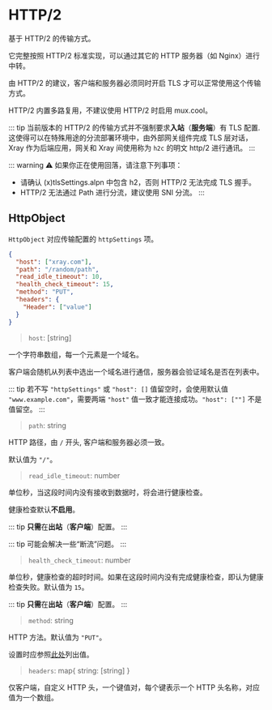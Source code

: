 # HTTP/2

基于 HTTP/2 的传输方式。

它完整按照 HTTP/2 标准实现，可以通过其它的 HTTP 服务器（如 Nginx）进行中转。

由 HTTP/2 的建议，客户端和服务器必须同时开启 TLS 才可以正常使用这个传输方式。

HTTP/2 内置多路复用，不建议使用 HTTP/2 时启用 mux.cool。

::: tip
当前版本的 HTTP/2 的传输方式并不强制要求**入站**（**服务端**）有 TLS 配置.
这使得可以在特殊用途的分流部署环境中，由外部网关组件完成 TLS 层对话，Xray 作为后端应用，网关和 Xray 间使用称为 `h2c` 的明文 http/2 进行通讯。
:::

::: warning
⚠️ 如果你正在使用回落，请注意下列事项：

- 请确认 (x)tlsSettings.alpn 中包含 h2，否则 HTTP/2 无法完成 TLS 握手。
- HTTP/2 无法通过 Path 进行分流，建议使用 SNI 分流。
  :::

## HttpObject

`HttpObject` 对应传输配置的 `httpSettings` 项。

```json
{
  "host": ["xray.com"],
  "path": "/random/path",
  "read_idle_timeout": 10,
  "health_check_timeout": 15,
  "method": "PUT",
  "headers": {
    "Header": ["value"]
  }
}
```

> `host`: \[string\]

一个字符串数组，每一个元素是一个域名。

客户端会随机从列表中选出一个域名进行通信，服务器会验证域名是否在列表中。

::: tip
若不写 `"httpSettings"` 或 `"host": []` 值留空时，会使用默认值 `"www.example.com"`，需要两端 `"host"` 值一致才能连接成功。`"host": [""]` 不是值留空。
:::

> `path`: string

HTTP 路径，由 `/` 开头, 客户端和服务器必须一致。

默认值为 `"/"`。

> `read_idle_timeout`: number

单位秒，当这段时间内没有接收到数据时，将会进行健康检查。

健康检查默认**不启用**。

::: tip
**只需**在**出站**（**客户端**）配置。
:::

::: tip
可能会解决一些“断流”问题。
:::

> `health_check_timeout`: number

单位秒，健康检查的超时时间。如果在这段时间内没有完成健康检查，即认为健康检查失败。默认值为 `15`。

::: tip
**只需**在**出站**（**客户端**）配置。
:::

> `method`: string

HTTP 方法。默认值为 `"PUT"`。

设置时应参照[此处](https://developer.mozilla.org/en-US/docs/Web/HTTP/Methods)列出值。

> `headers`: map{ string: \[string\] }

仅客户端，自定义 HTTP 头，一个键值对，每个键表示一个 HTTP 头名称，对应值为一个数组。
